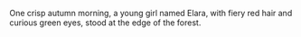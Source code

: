 One crisp autumn morning, a young girl named Elara, with fiery red hair and curious green eyes, stood at the edge of the forest.
